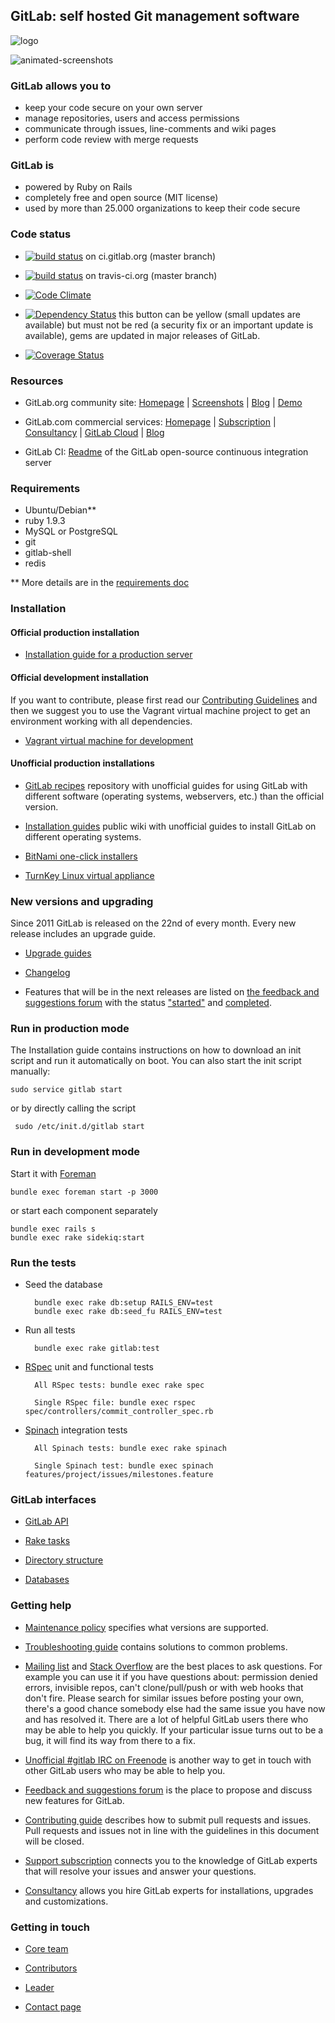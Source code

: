 ## GitLab: self hosted Git management software

![logo](https://raw.github.com/gitlabhq/gitlabhq/master/public/gitlab_logo.png)

![animated-screenshots](https://gist.github.com/fnkr/2f9badd56bfe0ed04ee7/raw/4f48806fbae97f556c2f78d8c2d299c04500cb0d/compiled.gif)

### GitLab allows you to
 * keep your code secure on your own server
 * manage repositories, users and access permissions
 * communicate through issues, line-comments and wiki pages
 * perform code review with merge requests

### GitLab is

* powered by Ruby on Rails
* completely free and open source (MIT license)
* used by more than 25.000 organizations to keep their code secure

### Code status

* [![build status](http://ci.gitlab.org/projects/1/status.png?ref=master)](http://ci.gitlab.org/projects/1?ref=master) on ci.gitlab.org (master branch)

* [![build status](https://secure.travis-ci.org/gitlabhq/gitlabhq.png)](https://travis-ci.org/gitlabhq/gitlabhq) on travis-ci.org (master branch)

* [![Code Climate](https://codeclimate.com/github/gitlabhq/gitlabhq.png)](https://codeclimate.com/github/gitlabhq/gitlabhq)

* [![Dependency Status](https://gemnasium.com/gitlabhq/gitlabhq.png)](https://gemnasium.com/gitlabhq/gitlabhq) this button can be yellow (small updates are available) but must not be red (a security fix or an important update is available), gems are updated in major releases of GitLab.

* [![Coverage Status](https://coveralls.io/repos/gitlabhq/gitlabhq/badge.png?branch=master)](https://coveralls.io/r/gitlabhq/gitlabhq)

### Resources

* GitLab.org community site: [Homepage](http://gitlab.org) | [Screenshots](http://gitlab.org/screenshots/) | [Blog](http://blog.gitlab.org/) | [Demo](http://demo.gitlabhq.com/users/sign_in)

* GitLab.com commercial services: [Homepage](http://www.gitlab.com/) | [Subscription](http://www.gitlab.com/subscription/) | [Consultancy](http://www.gitlab.com/consultancy/) | [GitLab Cloud](http://www.gitlab.com/cloud/) | [Blog](http://blog.gitlab.com/)

* GitLab CI: [Readme](https://github.com/gitlabhq/gitlab-ci/blob/master/README.md) of the GitLab open-source continuous integration server

### Requirements

* Ubuntu/Debian**
* ruby 1.9.3
* MySQL or PostgreSQL
* git
* gitlab-shell
* redis

** More details are in the [requirements doc](doc/install/requirements.md)

### Installation

#### Official production installation

* [Installation guide for a production server](doc/install/installation.md)


#### Official development installation

If you want to contribute, please first read our [Contributing Guidelines](https://github.com/gitlabhq/gitlabhq/blob/master/CONTRIBUTING.md) and then we suggest you to use the Vagrant virtual machine project to get an environment working with all dependencies.

* [Vagrant virtual machine for development](https://github.com/gitlabhq/gitlab-vagrant-vm)


#### Unofficial production installations

* [GitLab recipes](https://github.com/gitlabhq/gitlab-recipes) repository with unofficial guides for using GitLab with different software (operating systems, webservers, etc.) than the official version.

* [Installation guides](https://github.com/gitlabhq/gitlab-public-wiki/wiki/Unofficial-Installation-Guides) public wiki with unofficial guides to install GitLab on different operating systems.

* [BitNami one-click installers](http://bitnami.com/stack/gitlab)

* [TurnKey Linux virtual appliance](http://www.turnkeylinux.org/gitlab)


### New versions and upgrading

Since 2011 GitLab is released on the 22nd of every month. Every new release includes an upgrade guide.

* [Upgrade guides](doc/update)

* [Changelog](CHANGELOG)

* Features that will be in the next releases are listed on [the feedback and suggestions forum](http://feedback.gitlab.com/forums/176466-general) with the status ["started"](http://feedback.gitlab.com/forums/176466-general/status/796456) and [completed](http://feedback.gitlab.com/forums/176466-general/status/796457).


### Run in production mode

The Installation guide contains instructions on how to download an init script and run it automatically on boot. You can also start the init script manually:

    sudo service gitlab start

or by directly calling the script

     sudo /etc/init.d/gitlab start

### Run in development mode

Start it with [Foreman](https://github.com/ddollar/foreman)

    bundle exec foreman start -p 3000

or start each component separately

    bundle exec rails s
    bundle exec rake sidekiq:start

### Run the tests

* Seed the database

        bundle exec rake db:setup RAILS_ENV=test
        bundle exec rake db:seed_fu RAILS_ENV=test

* Run all tests

        bundle exec rake gitlab:test

* [RSpec](http://rspec.info/) unit and functional tests

        All RSpec tests: bundle exec rake spec

        Single RSpec file: bundle exec rspec spec/controllers/commit_controller_spec.rb

* [Spinach](https://github.com/codegram/spinach) integration tests

        All Spinach tests: bundle exec rake spinach

        Single Spinach test: bundle exec spinach features/project/issues/milestones.feature


### GitLab interfaces

* [GitLab API](doc/api/README.md)

* [Rake tasks](doc/raketasks)

* [Directory structure](doc/install/structure.md)

* [Databases](doc/install/databases.md)


### Getting help

* [Maintenance policy](MAINTENANCE.md) specifies what versions are supported.

* [Troubleshooting guide](https://github.com/gitlabhq/gitlab-public-wiki/wiki/Trouble-Shooting-Guide) contains solutions to common problems.

* [Mailing list](https://groups.google.com/forum/#!forum/gitlabhq) and [Stack Overflow](http://stackoverflow.com/questions/tagged/gitlab) are the best places to ask questions. For example you can use it if you have questions about: permission denied errors, invisible repos, can't clone/pull/push or with web hooks that don't fire. Please search for similar issues before posting your own, there's a good chance somebody else had the same issue you have now and has resolved it. There are a lot of helpful GitLab users there who may be able to help you quickly. If your particular issue turns out to be a bug, it will find its way from there to a fix.

* [Unofficial #gitlab IRC on Freenode](http://www.freenode.net/) is another way to get in touch with other GitLab users who may be able to help you.

* [Feedback and suggestions forum](http://feedback.gitlab.com) is the place to propose and discuss new features for GitLab.

* [Contributing guide](https://github.com/gitlabhq/gitlabhq/blob/master/CONTRIBUTING.md) describes how to submit pull requests and issues. Pull requests and issues not in line with the guidelines in this document will be closed.

* [Support subscription](http://www.gitlab.com/subscription/) connects you to the knowledge of GitLab experts that will resolve your issues and answer your questions.

* [Consultancy](http://www.gitlab.com/consultancy/) allows you hire GitLab experts for installations, upgrades and customizations.


### Getting in touch

* [Core team](https://github.com/gitlabhq?tab=members)

* [Contributors](https://github.com/gitlabhq/gitlabhq/graphs/contributors)

* [Leader](https://github.com/randx)

* [Contact page](http://gitlab.org/contact/)
